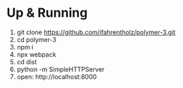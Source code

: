 # Up & Running

1. git clone https://github.com/ifahrentholz/polymer-3.git
2. cd polymer-3
3. npm i
4. npx webpack
5. cd dist
6. python -m SimpleHTTPServer
7. open: http://localhost:8000
